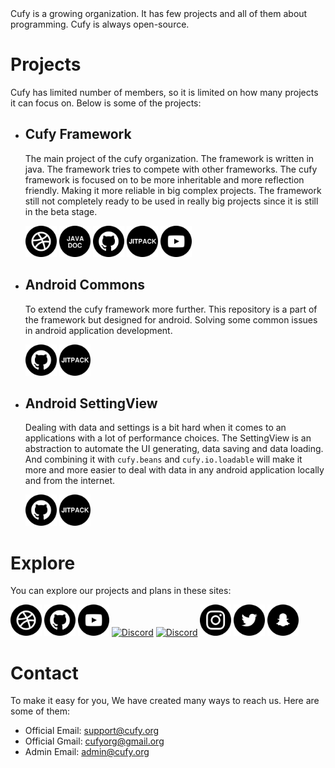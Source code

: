 <html lang="en">
    <head>
        <title>Cufy</title>
        <script>
            window.onload = function() {
              let link = top.document.createElement("link");
              link.type = "image/*";
              link.rel = "icon";
              link.href = "cufy.png";
              top.document.getElementsByTagName("head")[0].appendChild(link);
            };
        </script>
    </head>
</html> 
Cufy is a growing organization. It has few projects and all of them
about programming. Cufy is always open-source.

# Projects
Cufy has limited number of members, so it is limited on how many projects
it can focus on. Below is some of the projects:

-   ## Cufy Framework
    The main project of the cufy organization. The framework is written in java.
    The framework tries to compete with other frameworks. The cufy framework is
    focused on to be more inheritable and more reflection friendly. Making it 
    more reliable in big complex projects. The framework still not completely
    ready to be used in really big projects since it is still in the beta stage.
    
    <a href="https://framework.cufy.org"><img alt="Website" src="icon/web.png" width="50" height="50"></a>
    <a href="https://framework.cufy.org/docs"><img alt="Javadoc" src="icon/javadoc.png" width="50" height="50"></a>
    <a href="https://github.com/cufyorg/framework"><img alt="Github" src="icon/github.png" width="50" height="50"></a>
    <a href="https://jitpack.io/#org.cufy/framework"><img alt="Jitpack" src="icon/jitpack.png" width="50" height="50"></a>
    <a href="https://youtube.com/playlist?list=PL4GvMdlkZJ6Y1SkrorANkRHArohilF2Ye"><img alt="Youtube" src="icon/youtube.png" width="50" height="50"></a>

-   ## Android Commons
    To extend the cufy framework more further. This repository is a part of the
    framework but designed for android. Solving some common issues in android
    application development.
    
    <a href="https://github.com/cufyorg/android-commons"><img alt="Github" src="icon/github.png" width="50" height="50"></a>
    <a href="https://jitpack.io/#org.cufy/android-commons"><img alt="Jitpack" src="icon/jitpack.png" width="50" height="50"></a>

-   ## Android SettingView
    Dealing with data and settings is a bit hard when it comes to an applications
    with a lot of performance choices. The SettingView is an abstraction to
    automate the UI generating, data saving and data loading. And combining
    it with `cufy.beans` and `cufy.io.loadable` will make it more and more easier
    to deal with data in any android application locally and from the internet.
    
    <a href="https://github.com/cufyorg/android-settingview"><img alt="Github" src="icon/github.png" width="50" height="50"></a>
    <a href="https://jitpack.io/#org.cufy/android-settingview"><img alt="Jitpack" src="icon/jitpack.png" width="50" height="50"></a>

# Explore
You can explore our projects and plans in these sites:

<a href="https://cufy.org"><img alt="Website" src="icon/web.png" width="50" height="50"></a>
<a href="https://github.com/cufyorg"><img alt="Github" src="icon/github.png" width="50" height="50"></a>
<a href="https://youtube.com/channel/UCQrEzyMcfnvfNG6irFRBePg"><img alt="Youtube" src="icon/youtube.png" width="50" height="50"></a>
<a href="https://discord.gg/ASAGGy7"><img alt="Discord" src="icon/discord" width="50" height="50"></a>
<a href="https://gitter.im/cufyorg/community"><img alt="Discord" src="icon/gitter" width="50" height="50"></a>
<a href="https://instagram.com/cufyorg"><img alt="Instagram" src="icon/instagram.png" width="50" height="50"></a>
<a href="https://twitter.com/cufyorg"><img alt="Twitter" src="icon/twitter.png" width="50" height="50"></a>
<a href="https://snapchat.com/add/cufyorg"><img alt="Snapchat" src="icon/snapchat.png" width="50" height="50"></a>

# Contact
To make it easy for you, We have created many ways to reach us. Here are some of them:

-   Official Email: support@cufy.org
-   Official Gmail: cufyorg@gmail.org
-   Admin Email:    admin@cufy.org
